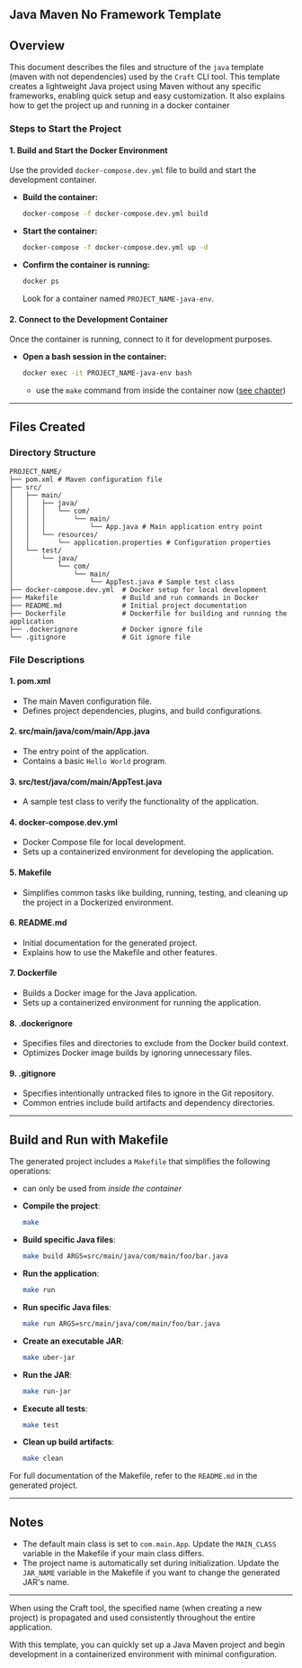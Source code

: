 ## Java Maven No Framework Template

## Overview
This document describes the files and structure of the `java` template (maven with not dependencies) used by the `Craft` CLI tool. This template creates a lightweight Java project using Maven without any specific frameworks, enabling quick setup and easy customization. It also explains how to get the project up and running in a docker container

### **Steps to Start the Project**

#### **1. Build and Start the Docker Environment**
Use the provided `docker-compose.dev.yml` file to build and start the development container.

- **Build the container:**
  ```bash
  docker-compose -f docker-compose.dev.yml build
  ```

- **Start the container:**
  ```bash
  docker-compose -f docker-compose.dev.yml up -d
  ```

- **Confirm the container is running:**
  ```bash
  docker ps
  ```
  Look for a container named `PROJECT_NAME-java-env`.

#### **2. Connect to the Development Container**
Once the container is running, connect to it for development purposes.

- **Open a bash session in the container:**
  ```bash
  docker exec -it PROJECT_NAME-java-env bash
  ```
  - use the `make` command from inside the container now ([see chapter](#build-and-run-with-makefile))

---

## Files Created

### **Directory Structure**
```
PROJECT_NAME/
├── pom.xml # Maven configuration file
├── src/
│   ├── main/
│   │   ├── java/
│   │   │   └── com/
│   │   │       └── main/
│   │   │           └── App.java # Main application entry point
│   │   └── resources/
│   │       └── application.properties # Configuration properties
│   └── test/
│       └── java/
│           └── com/
│               └── main/
│                   └── AppTest.java # Sample test class
├── docker-compose.dev.yml  # Docker setup for local development
├── Makefile                # Build and run commands in Docker
├── README.md               # Initial project documentation
├── Dockerfile              # Dockerfile for building and running the application
├── .dockerignore           # Docker ignore file
└── .gitignore              # Git ignore file
```

### **File Descriptions**

#### 1. **pom.xml**
- The main Maven configuration file.
- Defines project dependencies, plugins, and build configurations.

#### 2. **src/main/java/com/main/App.java**
- The entry point of the application.
- Contains a basic `Hello World` program.

#### 3. **src/test/java/com/main/AppTest.java**
- A sample test class to verify the functionality of the application.

#### 4. **docker-compose.dev.yml**
- Docker Compose file for local development.
- Sets up a containerized environment for developing the application.

#### 5. **Makefile**
- Simplifies common tasks like building, running, testing, and cleaning up the project in a Dockerized environment.

#### 6. **README.md**
- Initial documentation for the generated project.
- Explains how to use the Makefile and other features.

#### 7. **Dockerfile**
- Builds a Docker image for the Java application.
- Sets up a containerized environment for running the application.

#### 8. **.dockerignore**
- Specifies files and directories to exclude from the Docker build context.
- Optimizes Docker image builds by ignoring unnecessary files.

#### 9. **.gitignore**
- Specifies intentionally untracked files to ignore in the Git repository.
- Common entries include build artifacts and dependency directories.

---

## Build and Run with Makefile

The generated project includes a `Makefile` that simplifies the following operations:
- can only be used from *inside the container*

- **Compile the project**:
  ```bash
  make
  ```
- **Build specific Java files**:
  ```bash
  make build ARGS=src/main/java/com/main/foo/bar.java
  ```
- **Run the application**:
  ```bash
  make run
  ```
- **Run specific Java files**:
  ```bash
  make run ARGS=src/main/java/com/main/foo/bar.java
  ```
- **Create an executable JAR**:
  ```bash
  make uber-jar
  ```
- **Run the JAR**:
  ```bash
  make run-jar
  ```
- **Execute all tests**:
  ```bash
  make test
  ```
- **Clean up build artifacts**:
  ```bash
  make clean
  ```

For full documentation of the Makefile, refer to the `README.md` in the generated project.

---

## Notes
- The default main class is set to `com.main.App`. Update the `MAIN_CLASS` variable in the Makefile if your main class differs.
- The project name is automatically set during initialization. Update the `JAR_NAME` variable in the Makefile if you want to change the generated JAR's name.

---
When using the Craft tool, the specified name (when creating a new project) is propagated and used consistently throughout the entire application.

With this template, you can quickly set up a Java Maven project and begin development in a containerized environment with minimal configuration.
